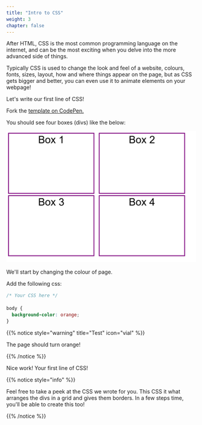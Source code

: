 ```yaml
---
title: "Intro to CSS"
weight: 3
chapter: false
---
```


After HTML, CSS is the most common programming language on the internet, and can be the most exciting when you delve into the more advanced side of things.

Typically CSS is used to change the look and feel of a website, colours, fonts, sizes, layout, how and where things appear on the page, but as CSS gets bigger and better, you can even use it to animate elements on your webpage!

Let's write our first line of CSS!

Fork the [template on CodePen.](https://codepen.io/shecodesaus/pen/KKyrEvB)

You should see four boxes (divs) like the below:

![Screenshot of a webpage featuring boxes](../images/boxes.png)

We'll start by changing the colour of page.

Add the following css:

```css
/* Your CSS here */

body {
  background-color: orange;
}
```

{{% notice style="warning" title="Test" icon="vial" %}}

The page should turn orange!

{{% /notice %}}

Nice work!
Your first line of CSS!

{{% notice style="info" %}}

Feel free to take a peek at the CSS we wrote for you.
This CSS it what arranges the divs in a grid and gives them borders.
In a few steps time, you'll be able to create this too!

{{% /notice %}}

